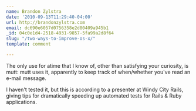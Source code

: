 ```yaml
---
name: Brandon Zylstra
date: '2010-09-13T11:29:40-04:00'
url: http://brandonzylstra.com
email: dc690e6057d0756358e2d80409a945b1
_id: 04c0e1d4-2518-4931-9857-5fa99a2d8f64
slug: "/two-ways-to-improve-os-x/"
template: comment

---
```


The only use for atime that I know of, other than satisfying your curiosity, is mutt:  mutt uses it, apparently to keep track of when/whether you've read an e-mail message.

I haven't tested it, but this is according to a presenter at Windy City Rails, giving tips for dramatically speeding up automated tests for Rails &amp; Ruby applications.
